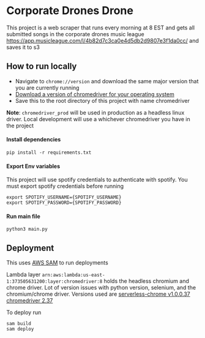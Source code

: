 # Corporate Drones Drone

This project is a web scraper that runs every morning at 8 EST and gets all submitted songs in the corporate drones music league https://app.musicleague.com/l/4b82d7c3ca0e4d5db2d9807e3f1da0cc/ and saves it to s3

## How to run locally

- Navigate to `chrome://version` and download the same major version that you are currently running
- [Download a version of chromedriver for your operating system](https://chromedriver.chromium.org/downloads)
- Save this to the root directory of this project with name chromedriver

**Note**: `chromedriver_prod` will be used in production as a headless linux driver. Local development will use a whichever chromedriver you have in the project

#### Install dependencies
```
pip install -r requirements.txt
```

#### Export Env variables
This project will use spotify credentials to authenticate with spotify. You must export spotify credentials before running
```
export SPOTIFY_USERNAME={SPOTIFY_USERNAME}
export SPOTIFY_PASSWORD={SPOTIFY_PASSWORD}
```

#### Run main file
`python3 main.py`


## Deployment
This uses [AWS SAM](https://docs.aws.amazon.com/serverless-application-model/latest/developerguide/install-sam-cli.html#install-sam-cli-instructions) to run deployments

Lambda layer `arn:aws:lambda:us-east-1:373505631200:layer:chromedriver:8` holds the headless chromium and chrome driver. Lot of version issues with python version, selenium, and the chromium/chrome driver. Versions used are [serverless-chrome v1.0.0.37](https://github.com/adieuadieu/serverless-chrome/releases/download/v1.0.0-37/stable-headless-chromium-amazonlinux-2017-03.zip) [chromedriver 2.37](https://chromedriver.storage.googleapis.com/2.37/chromedriver_linux64.zip)


To deploy run
```
sam build
sam deploy
```